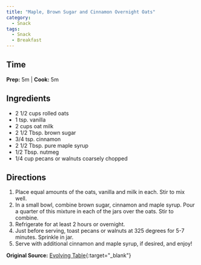 ```yaml
---
title: "Maple, Brown Sugar and Cinnamon Overnight Oats"
category:
  - Snack
tags:
  - Snack
  - Breakfast
---
```


## Time
**Prep:** 5m | **Cook:** 5m

## Ingredients
* 2 1/2 cups rolled oats
* 1 tsp. vanilla
* 2 cups oat milk
* 2 1/2 Tbsp. brown sugar
* 3/4 tsp. cinnamon
* 2 1/2 Tbsp. pure maple syrup
* 1/2 Tbsp. nutmeg
* 1/4 cup pecans or walnuts coarsely chopped

## Directions
1. Place equal amounts of the oats, vanilla and milk in each. Stir to mix well.
2. In a small bowl, combine brown sugar, cinnamon and maple syrup. Pour a quarter of this mixture in each of the jars over the oats. Stir to combine.
3. Refrigerate for at least 2 hours or overnight.
4. Just before serving, toast pecans or walnuts at 325 degrees for 5-7 minutes. Sprinkle in jar.
5. Serve with additional cinnamon and maple syrup, if desired, and enjoy!

**Original Source:** [Evolving Table](https://www.evolvingtable.com/maple-brown-sugar-cinnamon-overnight-oats/){:target="_blank"}
